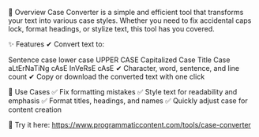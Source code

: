 🔹 Overview
Case Converter is a simple and efficient tool that transforms your text into various case styles. Whether you need to fix accidental caps lock, format headings, or stylize text, this tool has you covered.

✨ Features
✔ Convert text to:

Sentence case
lower case
UPPER CASE
Capitalized Case
Title Case
aLtErNaTiNg cAsE
InVeRsE cAsE
✔ Character, word, sentence, and line count
✔ Copy or download the converted text with one click

🚀 Use Cases
✅ Fix formatting mistakes
✅ Style text for readability and emphasis
✅ Format titles, headings, and names
✅ Quickly adjust case for content creation

🔗 Try it here: https://www.programmaticcontent.com/tools/case-converter
